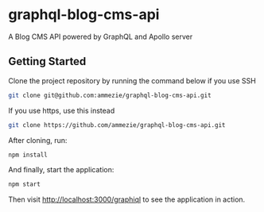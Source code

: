 # graphql-blog-cms-api

A Blog CMS API powered by GraphQL and Apollo server

## Getting Started

Clone the project repository by running the command below if you use SSH

```bash
git clone git@github.com:ammezie/graphql-blog-cms-api.git
```

If you use https, use this instead

```bash
git clone https://github.com/ammezie/graphql-blog-cms-api.git
```

After cloning, run:

```bash
npm install
```

And finally, start the application:

```bash
npm start
```

Then visit [http://localhost:3000/graphiql](http://localhost:3000/graphiql) to see the application in action.
